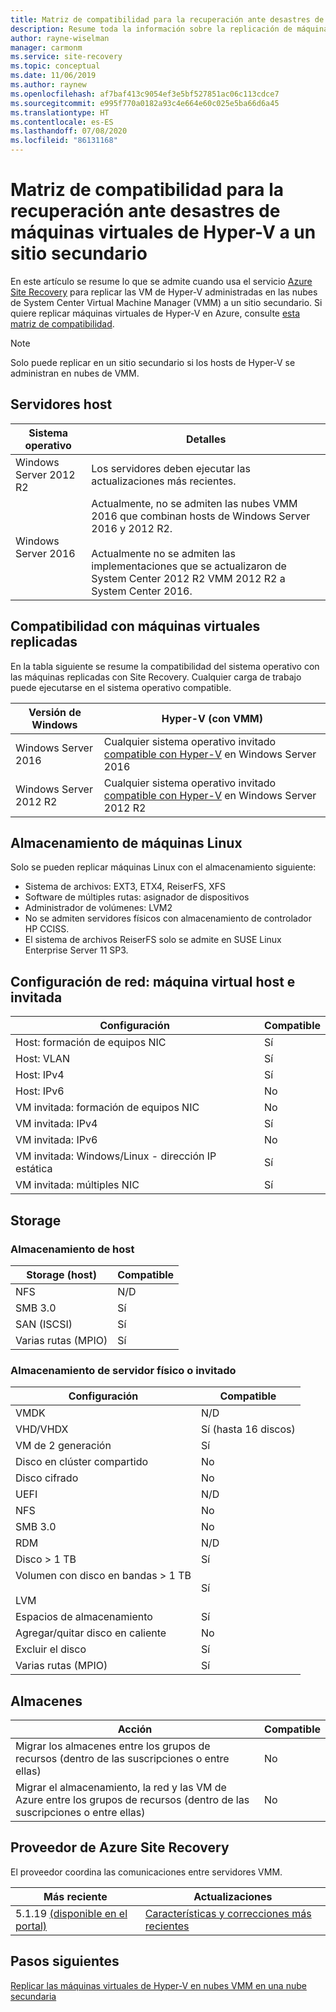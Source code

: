 ```yaml
---
title: Matriz de compatibilidad para la recuperación ante desastres de Hyper-V a un sitio secundario de VMM con Azure Site Recovery
description: Resume toda la información sobre la replicación de máquinas virtuales de Hyper-V en nubes de VMM en un sitio secundario con Azure Site Recovery.
author: rayne-wiselman
manager: carmonm
ms.service: site-recovery
ms.topic: conceptual
ms.date: 11/06/2019
ms.author: raynew
ms.openlocfilehash: af7baf413c9054ef3e5bf527851ac06c113cdce7
ms.sourcegitcommit: e995f770a0182a93c4e664e60c025e5ba66d6a45
ms.translationtype: HT
ms.contentlocale: es-ES
ms.lasthandoff: 07/08/2020
ms.locfileid: "86131168"
---
```

# <a name="support-matrix-for-disaster-recovery-of-hyper-v-vms-to-a-secondary-site"></a>Matriz de compatibilidad para la recuperación ante desastres de máquinas virtuales de Hyper-V a un sitio secundario

En este artículo se resume lo que se admite cuando usa el servicio [Azure Site Recovery](site-recovery-overview.md) para replicar las VM de Hyper-V administradas en las nubes de System Center Virtual Machine Manager (VMM) a un sitio secundario. Si quiere replicar máquinas virtuales de Hyper-V en Azure, consulte [esta matriz de compatibilidad](hyper-v-azure-support-matrix.md).

> [!NOTE]
> Solo puede replicar en un sitio secundario si los hosts de Hyper-V se administran en nubes de VMM.


## <a name="host-servers"></a>Servidores host

**Sistema operativo** | **Detalles**
--- | ---
Windows Server 2012 R2 | Los servidores deben ejecutar las actualizaciones más recientes.
Windows Server 2016 |  Actualmente, no se admiten las nubes VMM 2016 que combinan hosts de Windows Server 2016 y 2012 R2.<br/><br/> Actualmente no se admiten las implementaciones que se actualizaron de System Center 2012 R2 VMM 2012 R2 a System Center 2016.


## <a name="replicated-vm-support"></a>Compatibilidad con máquinas virtuales replicadas

En la tabla siguiente se resume la compatibilidad del sistema operativo con las máquinas replicadas con Site Recovery. Cualquier carga de trabajo puede ejecutarse en el sistema operativo compatible.

**Versión de Windows** | **Hyper-V (con VMM)**
--- | ---
Windows Server 2016 | Cualquier sistema operativo invitado [compatible con Hyper-V](/windows-server/virtualization/hyper-v/Supported-Windows-guest-operating-systems-for-Hyper-V-on-Windows) en Windows Server 2016 
Windows Server 2012 R2 | Cualquier sistema operativo invitado [compatible con Hyper-V](/previous-versions/windows/it-pro/windows-server-2012-R2-and-2012/dn792027%28v%3dws.11%29) en Windows Server 2012 R2

## <a name="linux-machine-storage"></a>Almacenamiento de máquinas Linux

Solo se pueden replicar máquinas Linux con el almacenamiento siguiente:

- Sistema de archivos: EXT3, ETX4, ReiserFS, XFS
- Software de múltiples rutas: asignador de dispositivos
- Administrador de volúmenes: LVM2
- No se admiten servidores físicos con almacenamiento de controlador HP CCISS.
- El sistema de archivos ReiserFS solo se admite en SUSE Linux Enterprise Server 11 SP3.

## <a name="network-configuration---hostguest-vm"></a>Configuración de red: máquina virtual host e invitada

**Configuración** | **Compatible**  
--- | --- 
Host: formación de equipos NIC | Sí 
Host: VLAN | Sí 
Host: IPv4 | Sí 
Host: IPv6 | No 
VM invitada: formación de equipos NIC | No
VM invitada: IPv4 | Sí
VM invitada: IPv6 | No
VM invitada: Windows/Linux - dirección IP estática | Sí
VM invitada: múltiples NIC | Sí


## <a name="storage"></a>Storage

### <a name="host-storage"></a>Almacenamiento de host

**Storage (host)** | **Compatible**
--- | --- 
NFS | N/D
SMB 3.0 |  Sí
SAN (ISCSI) | Sí
Varias rutas (MPIO) | Sí

### <a name="guest-or-physical-server-storage"></a>Almacenamiento de servidor físico o invitado

**Configuración** | **Compatible**
--- | --- | 
VMDK |  N/D
VHD/VHDX | Sí (hasta 16 discos)
VM de 2 generación | Sí
Disco en clúster compartido | No
Disco cifrado | No
UEFI| N/D
NFS | No
SMB 3.0 | No
RDM | N/D
Disco > 1 TB | Sí
Volumen con disco en bandas > 1 TB<br/><br/> LVM | Sí
Espacios de almacenamiento | Sí
Agregar/quitar disco en caliente | No
Excluir el disco | Sí
Varias rutas (MPIO) | Sí

## <a name="vaults"></a>Almacenes

**Acción** | **Compatible**
--- | --- 
Migrar los almacenes entre los grupos de recursos (dentro de las suscripciones o entre ellas) |  No
Migrar el almacenamiento, la red y las VM de Azure entre los grupos de recursos (dentro de las suscripciones o entre ellas) | No

## <a name="azure-site-recovery-provider"></a>Proveedor de Azure Site Recovery

El proveedor coordina las comunicaciones entre servidores VMM. 

**Más reciente** | **Actualizaciones**
--- | --- 
5.1.19 [(disponible en el portal)](https://aka.ms/downloaddra) | [Características y correcciones más recientes](https://support.microsoft.com/kb/3155002)



## <a name="next-steps"></a>Pasos siguientes

[Replicar las máquinas virtuales de Hyper-V en nubes VMM en una nube secundaria](./hyper-v-vmm-disaster-recovery.md)

